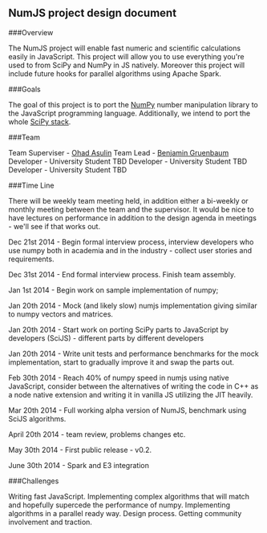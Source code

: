 NumJS project design document
-----------------------------------------


###Overview

The NumJS project will enable fast numeric and scientific calculations easily in JavaScript. This project will allow you to use everything you're used to from SciPy and NumPy in JS natively. Moreover this project will include future hooks for parallel algorithms using Apache Spark.

###Goals

The goal of this project is to port the [NumPy](http://www.numpy.org/) number manipulation library to the JavaScript programming language. Additionally, we intend to port the whole [SciPy stack](http://www.scipy.org/install.html). 

###Team

Team Superviser - [Ohad Asulin](https://github.com/mrohad)
Team Lead - [Benjamin Gruenbaum](https://github.com/benjamingr)
Developer - University Student TBD
Developer - University Student TBD
Developer - University Student TBD

###Time Line

There will be weekly team meeting held, in addition either a bi-weekly or monthly meeting between the team and the supervisor. It would be nice to have lectures on performance in addition to the design agenda in meetings - we'll see if that works out.  

Dec 21st 2014 - Begin formal interview process, interview developers who use numpy both in academia and in the industry - collect user stories and requirements.

Dec 31st 2014 - End formal interview process. Finish team assembly.

Jan 1st 2014 - Begin work on sample implementation of numpy;

Jan 20th 2014 - Mock (and likely slow) numjs implementation giving similar to numpy vectors and matrices. 

Jan 20th 2014 - Start work on porting SciPy parts to JavaScript by developers (SciJS) - different parts by different developers

Jan 20th 2014 - Write unit tests and performance benchmarks for the mock implementation, start to gradually improve it and swap the parts out.

Feb 30th 2014 - Reach 40% of numpy speed in numjs using native JavaScript, consider between the alternatives of writing the code in C++ as a node native extension and writing it in vanilla JS utilizing the JIT heavily. 

Mar 20th 2014 - Full working alpha version of NumJS, benchmark using SciJS algorithms. 

April 20th 2014 - team review, problems changes etc.

May 30th 2014 - First public release - v0.2.

June 30th 2014 - Spark and E3 integration

###Challenges

Writing fast JavaScript. 
Implementing complex algorithms that will match and hopefully supercede the performance of numpy.
Implementing algorithms in a parallel ready way.
Design process.
Getting community involvement and traction.
